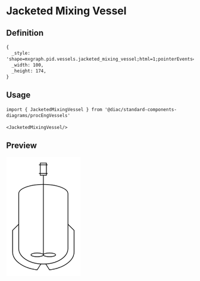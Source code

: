 # Jacketed Mixing Vessel

## Definition

```
{
  _style: 'shape=mxgraph.pid.vessels.jacketed_mixing_vessel;html=1;pointerEvents=1;align=center;verticalLabelPosition=bottom;verticalAlign=top;dashed=0;',
  _width: 100,
  _height: 174,
}
```

## Usage

```
import { JacketedMixingVessel } from '@diac/standard-components-diagrams/procEngVessels'

<JacketedMixingVessel/>
```

## Preview

<img src="./jacketed-mixing-vessel.png" width="200"/>
